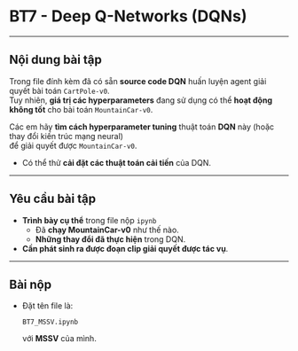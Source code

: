 
# BT7 - Deep Q-Networks (DQNs)

---

## **Nội dung bài tập**
Trong file đính kèm đã có sẵn **source code DQN** huấn luyện agent giải quyết bài toán `CartPole-v0`.  
Tuy nhiên, **giá trị các hyperparameters** đang sử dụng có thể **hoạt động không tốt** cho bài toán `MountainCar-v0`.  

Các em hãy **tìm cách hyperparameter tuning** thuật toán **DQN** này (hoặc thay đổi kiến trúc mạng neural)  
để giải quyết được `MountainCar-v0`.  
- Có thể thử **cải đặt các thuật toán cải tiến** của DQN.

---

## **Yêu cầu bài tập**
- **Trình bày cụ thể** trong file nộp `ipynb`  
  - Đã **chạy MountainCar-v0** như thế nào.  
  - **Những thay đổi đã thực hiện** trong DQN.  
- **Cần phát sinh ra được đoạn clip giải quyết được tác vụ**.

---

## **Bài nộp**
- Đặt tên file là:  
  ```plaintext
  BT7_MSSV.ipynb
  ```
  với **MSSV** của mình.
